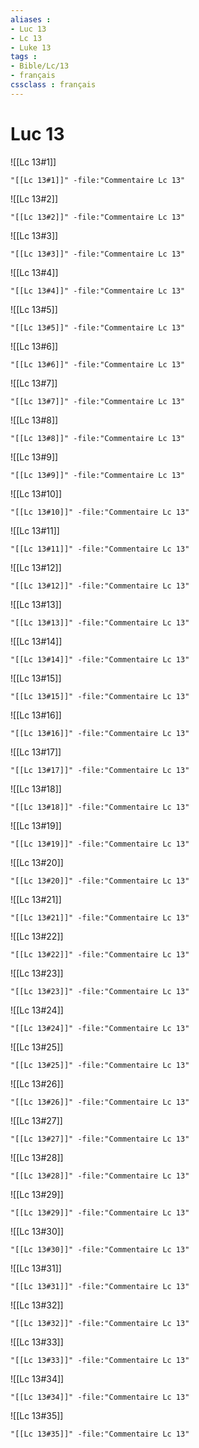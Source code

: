 ```yaml
---
aliases : 
- Luc 13
- Lc 13
- Luke 13
tags : 
- Bible/Lc/13
- français
cssclass : français
---
```


# Luc 13

![[Lc 13#1]]

```query
"[[Lc 13#1]]" -file:"Commentaire Lc 13"
```

![[Lc 13#2]]

```query
"[[Lc 13#2]]" -file:"Commentaire Lc 13"
```

![[Lc 13#3]]

```query
"[[Lc 13#3]]" -file:"Commentaire Lc 13"
```

![[Lc 13#4]]

```query
"[[Lc 13#4]]" -file:"Commentaire Lc 13"
```

![[Lc 13#5]]

```query
"[[Lc 13#5]]" -file:"Commentaire Lc 13"
```

![[Lc 13#6]]

```query
"[[Lc 13#6]]" -file:"Commentaire Lc 13"
```

![[Lc 13#7]]

```query
"[[Lc 13#7]]" -file:"Commentaire Lc 13"
```

![[Lc 13#8]]

```query
"[[Lc 13#8]]" -file:"Commentaire Lc 13"
```

![[Lc 13#9]]

```query
"[[Lc 13#9]]" -file:"Commentaire Lc 13"
```

![[Lc 13#10]]

```query
"[[Lc 13#10]]" -file:"Commentaire Lc 13"
```

![[Lc 13#11]]

```query
"[[Lc 13#11]]" -file:"Commentaire Lc 13"
```

![[Lc 13#12]]

```query
"[[Lc 13#12]]" -file:"Commentaire Lc 13"
```

![[Lc 13#13]]

```query
"[[Lc 13#13]]" -file:"Commentaire Lc 13"
```

![[Lc 13#14]]

```query
"[[Lc 13#14]]" -file:"Commentaire Lc 13"
```

![[Lc 13#15]]

```query
"[[Lc 13#15]]" -file:"Commentaire Lc 13"
```

![[Lc 13#16]]

```query
"[[Lc 13#16]]" -file:"Commentaire Lc 13"
```

![[Lc 13#17]]

```query
"[[Lc 13#17]]" -file:"Commentaire Lc 13"
```

![[Lc 13#18]]

```query
"[[Lc 13#18]]" -file:"Commentaire Lc 13"
```

![[Lc 13#19]]

```query
"[[Lc 13#19]]" -file:"Commentaire Lc 13"
```

![[Lc 13#20]]

```query
"[[Lc 13#20]]" -file:"Commentaire Lc 13"
```

![[Lc 13#21]]

```query
"[[Lc 13#21]]" -file:"Commentaire Lc 13"
```

![[Lc 13#22]]

```query
"[[Lc 13#22]]" -file:"Commentaire Lc 13"
```

![[Lc 13#23]]

```query
"[[Lc 13#23]]" -file:"Commentaire Lc 13"
```

![[Lc 13#24]]

```query
"[[Lc 13#24]]" -file:"Commentaire Lc 13"
```

![[Lc 13#25]]

```query
"[[Lc 13#25]]" -file:"Commentaire Lc 13"
```

![[Lc 13#26]]

```query
"[[Lc 13#26]]" -file:"Commentaire Lc 13"
```

![[Lc 13#27]]

```query
"[[Lc 13#27]]" -file:"Commentaire Lc 13"
```

![[Lc 13#28]]

```query
"[[Lc 13#28]]" -file:"Commentaire Lc 13"
```

![[Lc 13#29]]

```query
"[[Lc 13#29]]" -file:"Commentaire Lc 13"
```

![[Lc 13#30]]

```query
"[[Lc 13#30]]" -file:"Commentaire Lc 13"
```

![[Lc 13#31]]

```query
"[[Lc 13#31]]" -file:"Commentaire Lc 13"
```

![[Lc 13#32]]

```query
"[[Lc 13#32]]" -file:"Commentaire Lc 13"
```

![[Lc 13#33]]

```query
"[[Lc 13#33]]" -file:"Commentaire Lc 13"
```

![[Lc 13#34]]

```query
"[[Lc 13#34]]" -file:"Commentaire Lc 13"
```

![[Lc 13#35]]

```query
"[[Lc 13#35]]" -file:"Commentaire Lc 13"
```

